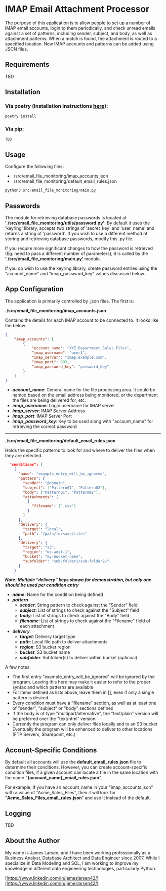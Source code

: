 # IMAP Email Attachment Processor

The purpose of this application is to allow people to set up a number of IMAP email accounts, login to them periodically, and check unread emails against a set of patterns, including sender, subject, and body, as well as attachment patterns.  When a match is found, the attachment is routed to a specified location.  New IMAP accounts and patterns can be added using JSON files.

## Requirements

TBD

## Installation

### Via poetry (Installation instructions [here](https://python-poetry.org/docs/)):

```python
poetry install
```

### Via pip:
```python
TBD
```

## Usage

Configure the following files:

* ./src/email_file_monitoring/imap_accounts.json
* ./src/email_file_monitoring/default_email_rules.json

```python
python3 src/email_file_monitoring/main.py
```

## Passwords

The module for retrieving database passwords is located at **'./src/email_file_monitoring/utils/password.py'**.  By default it uses the 'keyring' library, accepts two strings of 'secret_key' and 'user_name' and returns a string of 'password'.  If you wish to use a different method of storing and retrieving database passwords, modify this .py file.

If you require more significant changes to how the password is retrieved (Eg. need to pass a different number of parameters), it is called by the **'./src/email_file_monitoring/main.py'** module.

If you do wish to use the keyring library, create password entries using the "account_name" and "imap_password_key" values discussed below.

## App Configuration

The application is primarily controlled by .json files.  The first is:

**./src/email_file_monitoring/imap_accounts.json**

Contains the details for each IMAP account to be connected to.  It looks like the below:

``` json
{
    "imap_accounts": [
        {
            "account_name": "XYZ_Department_Sales_Files",
            "imap_username": "user1",
            "imap_server": "imap.example.com",
            "imap_port": 993,
            "imap_password_key": "password_key"
        }
    ]
}
```

* ***account_name***:  General name for the file processing area.  It could be named based on the email address being monitored, or the department the files are being delivered for, etc.
* ***imap_username***:  Login username for IMAP server
* ***imap_server***:  IMAP Server Address
* ***imap_port***:  IMAP Server Port
* ***imap_password_key***:  Key to be used along with "account_name" for retrieving the correct password

---

**./src/email_file_monitoring/default_email_rules.json**

Holds the specific patterns to look for and where to deliver the files when they are detected.

``` json
  "conditions": [
    {
      "name": "example_entry_will_be_ignored",
      "pattern": {
        "sender": "@domain",
        "subject": ["Pattern01", "Pattern02"],
        "body": ["Pattern01", "Pattern02"],
        "attachments": [
          {
            "filename": [".csv"]
          }
        ]
      },
      "delivery": {
        "target": "local",
        "path": "/path/to/save/files"
      },
      "delivery": {
        "target": "s3", 
        "region": "us-west-1",
        "bucket": "my-bucket-name", 
        "subfolder": "sub-folder1/sub-folder2/"
      }
    }
```
***Note: Multiple "delivery" keys shown for demonstration, but only one should be used per condition entry***

* ***name***:  Name for the condition being defined
* ***pattern***
    * ***sender***:  String pattern to check against the "Sender" field
    * ***subject***:  List of strings to check against the "Subject" field
    * ***body***:  List of strings to check against the "Body" field
    * ***filename***:  List of strings to check against the "Filename" field of each attachment
* ***delivery***
    * ***target***:  Delivery target type
    * ***path***:  Local file path to deliver attachments
    * ***region***:  S3 bucket region
    * ***bucket***:  S3 bucket name
    * ***subfolder***:  Subfolder(s) to deliver within bucket (optional)

A few notes:

* The first entry "example_entry_will_be_ignored" will be ignored by the program.  Leaving this here may make it easier to refer to the proper syntax and which patterns are available
* For items defined as lists above, leave them in [], even if only a single pattern is desired
* Every condition must have a "filename" section, as well as at least one of "sender", "subject" or "body" sections defined
* If the body is of type "multipart/alternative", the "text/plain" version will be preferred over the "text/html" version
* Currently the program can only deliver files locally and to an S3 bucket.  Eventually the program will be enhanced to deliver to other locations (FTP Servers, Sharepoint, etc.)

## Account-Specific Conditions

By default all accounts will use the **default_email_rules.json** file to determine their conditions.  However, you can create account-specific condition files, if a given account can locate a file in the same location with the name "**{account_name}_email_rules.json**".

For example, if you have an account_name in your "imap_accounts.json" with a value of "Acme_Sales_Files", then it will look for "**Acme_Sales_Files_email_rules.json**" and use it instead of the default.

## Logging

TBD

## About the Author

My name is James Larsen, and I have been working professionally as a Business Analyst, Database Architect and Data Engineer since 2007.  While I specialize in Data Modeling and SQL, I am working to improve my knowledge in different data engineering technologies, particularly Python.

[https://www.linkedin.com/in/jameslarsen42/](https://www.linkedin.com/in/jameslarsen42/)
